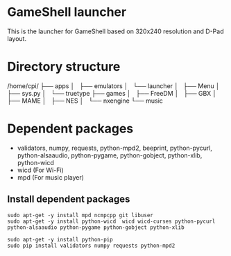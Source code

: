 # GameShell launcher
This is the launcher for GameShell based on 320x240 resolution and D-Pad layout.

# Directory structure
/home/cpi/
├── apps
│   ├── emulators
│   └── launcher
│       ├── Menu
│       ├── sys.py
│       └── truetype
├── games
│   ├── FreeDM
│   ├── GBX
│   ├── MAME
│   ├── NES
│   └── nxengine
└── music

# Dependent packages
* validators, numpy, requests, python-mpd2, beeprint, python-pycurl, python-alsaaudio, python-pygame, python-gobject, python-xlib, python-wicd
* wicd (For Wi-Fi)
* mpd (For music player)

## Install dependent packages
```
sudo apt-get -y install mpd ncmpcpp git libuser
sudo apt-get -y install python-wicd  wicd wicd-curses python-pycurl python-alsaaudio python-pygame python-gobject python-xlib   

sudo apt-get -y install python-pip   
sudo pip install validators numpy requests python-mpd2
```
